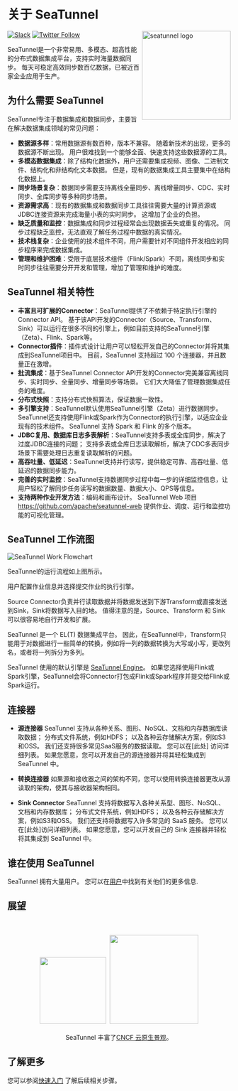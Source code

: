 # 关于 SeaTunnel

<img src="https://seatunnel.apache.org/image/logo.png" alt="seatunnel logo" width="200px" height="200px" align="right" />

[![Slack](https://img.shields.io/badge/slack-%23seatunnel-4f8eba?logo=slack)](https://s.apache.org/seatunnel-slack)
[![Twitter Follow](https://img.shields.io/twitter/follow/ASFSeaTunnel.svg?label=Follow&logo=twitter)](https://twitter.com/ASFSeaTunnel)

SeaTunnel是一个非常易用、多模态、超高性能的分布式数据集成平台，支持实时海量数据同步。 每天可稳定高效同步数百亿数据，已被近百家企业应用于生产。

## 为什么需要 SeaTunnel

SeaTunnel专注于数据集成和数据同步，主要旨在解决数据集成领域的常见问题：

* **数据源多样**：常用数据源有数百种，版本不兼容。 随着新技术的出现，更多的数据源不断出现。 用户很难找到一个能够全面、快速支持这些数据源的工具。
* **多模态数据集成**：除了结构化数据外，用户还需要集成视频、图像、二进制文件、结构化和非结构化文本数据。 但是，现有的数据集成工具主要集中在结构化数据上。
* **同步场景复杂**：数据同步需要支持离线全量同步、离线增量同步、CDC、实时同步、全库同步等多种同步场景。
* **资源需求高**：现有的数据集成和数据同步工具往往需要大量的计算资源或JDBC连接资源来完成海量小表的实时同步。 这增加了企业的负担。
* **缺乏质量和监控**：数据集成和同步过程经常会出现数据丢失或重复的情况。 同步过程缺乏监控，无法直观了解任务过程中数据的真实情况。
* **技术栈复杂**：企业使用的技术组件不同，用户需要针对不同组件开发相应的同步程序来完成数据集成。
* **管理和维护困难**：受限于底层技术组件（Flink/Spark）不同，离线同步和实时同步往往需要分开开发和管理，增加了管理和维护的难度。

## SeaTunnel 相关特性

* **丰富且可扩展的Connector**：SeaTunnel提供了不依赖于特定执行引擎的Connector API。 基于该API开发的Connector（Source、Transform、Sink）可以运行在很多不同的引擎上，例如目前支持的SeaTunnel引擎（Zeta）、Flink、Spark等。
* **Connector插件**：插件式设计让用户可以轻松开发自己的Connector并将其集成到SeaTunnel项目中。 目前，SeaTunnel 支持超过 100 个连接器，并且数量正在激增。
* **批流集成**：基于SeaTunnel Connector API开发的Connector完美兼容离线同步、实时同步、全量同步、增量同步等场景。 它们大大降低了管理数据集成任务的难度。
* **分布式快照**：支持分布式快照算法，保证数据一致性。
* **多引擎支持**：SeaTunnel默认使用SeaTunnel引擎（Zeta）进行数据同步。 SeaTunnel还支持使用Flink或Spark作为Connector的执行引擎，以适应企业现有的技术组件。 SeaTunnel 支持 Spark 和 Flink 的多个版本。
* **JDBC复用、数据库日志多表解析**：SeaTunnel支持多表或全库同步，解决了过度JDBC连接的问题； 支持多表或全库日志读取解析，解决了CDC多表同步场景下需要处理日志重复读取解析的问题。
* **高吞吐量、低延迟**：SeaTunnel支持并行读写，提供稳定可靠、高吞吐量、低延迟的数据同步能力。
* **完善的实时监控**：SeaTunnel支持数据同步过程中每一步的详细监控信息，让用户轻松了解同步任务读写的数据数量、数据大小、QPS等信息。
* **支持两种作业开发方法**：编码和画布设计。 SeaTunnel Web 项目 https://github.com/apache/seatunnel-web 提供作业、调度、运行和监控功能的可视化管理。

## SeaTunnel 工作流图

![SeaTunnel Work Flowchart](../images/architecture_diagram.png)

SeaTunnel的运行流程如上图所示。

用户配置作业信息并选择提交作业的执行引擎。

Source Connector负责并行读取数据并将数据发送到下游Transform或直接发送到Sink，Sink将数据写入目的地。 值得注意的是，Source、Transform 和 Sink 可以很容易地自行开发和扩展。

SeaTunnel 是一个 EL(T) 数据集成平台。 因此，在SeaTunnel中，Transform只能用于对数据进行一些简单的转换，例如将一列的数据转换为大写或小写，更改列名，或者将一列拆分为多列。

SeaTunnel 使用的默认引擎是 [SeaTunnel Engine](seatunnel-engine/about.md)。 如果您选择使用Flink或Spark引擎，SeaTunnel会将Connector打包成Flink或Spark程序并提交给Flink或Spark运行。

## 连接器

- **源连接器** SeaTunnel 支持从各种关系、图形、NoSQL、文档和内存数据库读取数据； 分布式文件系统，例如HDFS； 以及各种云存储解决方案，例如S3和OSS。 我们还支持很多常见SaaS服务的数据读取。 您可以在[此处] 访问详细列表。 如果您愿意，您可以开发自己的源连接器并将其轻松集成到 SeaTunnel 中。

- **转换连接器** 如果源和接收器之间的架构不同，您可以使用转换连接器更改从源读取的架构，使其与接收器架构相同。

- **Sink Connector** SeaTunnel 支持将数据写入各种关系型、图形、NoSQL、文档和内存数据库； 分布式文件系统，例如HDFS； 以及各种云存储解决方案，例如S3和OSS。 我们还支持将数据写入许多常见的 SaaS 服务。 您可以在[此处]访问详细列表。 如果您愿意，您可以开发自己的 Sink 连接器并轻松将其集成到 SeaTunnel 中。

## 谁在使用 SeaTunnel

SeaTunnel 拥有大量用户。 您可以在[用户](https://seatunnel.apache.org/user)中找到有关他们的更多信息.  

## 展望

<p align="center">
<br/><br/>
<img src="https://landscape.cncf.io/images/left-logo.svg" width="150" alt=""/>&nbsp;&nbsp;<img src="https://landscape.cncf.io/images/right-logo.svg" width="200" alt=""/>
<br/><br/>
SeaTunnel 丰富了<a href="https://landscape.cncf.io/?item=app-definition-and-development--streaming-messaging--seatunnel">CNCF 云原生景观</a >。
</p >

## 了解更多

您可以参阅[快速入门](start-v2/locally/deployment.md) 了解后续相关步骤。
